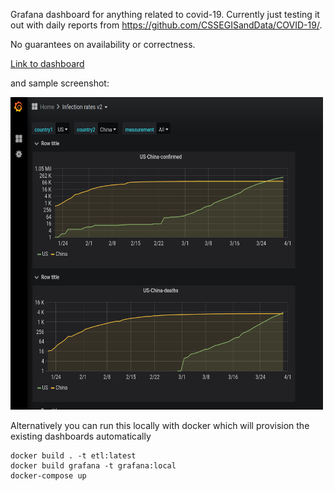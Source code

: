 Grafana dashboard for anything related to covid-19. Currently just testing it out with daily reports from https://github.com/CSSEGISandData/COVID-19/. 

No guarantees on availability or correctness. 

[Link to dashboard](pandemicmonitor.westus2.azurecontainer.io:3000/) 

and sample screenshot:

<img src="./sample.png" height="500" width="500"/>

Alternatively you can run this locally with docker which will provision the existing dashboards automatically

```
docker build . -t etl:latest
docker build grafana -t grafana:local
docker-compose up
```
